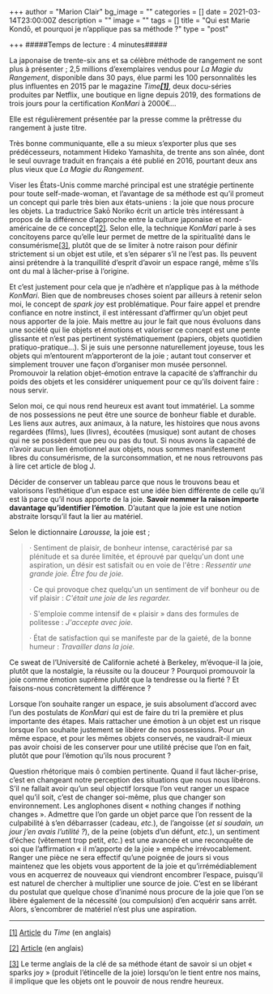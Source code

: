 +++
author = "Marion Clair"
bg_image = ""
categories = []
date = 2021-03-14T23:00:00Z
description = ""
image = ""
tags = []
title = "Qui est Marie Kondō, et pourquoi je n’applique pas sa méthode ?"
type = "post"

+++
\#####Temps de lecture : 4 minutes#####

La japonaise de trente-six ans et sa célèbre méthode de rangement ne sont plus à présenter ; 2,5 millions d’exemplaires vendus pour _La Magie du Rangement_, disponible dans 30 pays, élue parmi les 100 personnalités les plus influentes en 2015 par le magazine _Time_[**_\[1\]_**](#_ftn1), deux docu-séries produites par Netflix, une boutique en ligne depuis 2019, des formations de trois jours pour la certification _KonMari_ à 2000€…

Elle est régulièrement présentée par la presse comme la prêtresse du rangement à juste titre.

Très bonne communiquante, elle a su mieux s’exporter plus que ses prédécesseurs, notamment Hideko Yamashita, de trente ans son aînée, dont le seul ouvrage traduit en français a été publié en 2016, pourtant deux ans plus vieux que _La Magie du Rangement_.

Viser les États-Unis comme marché principal est une stratégie pertinente pour toute self-made-woman, et l’avantage de sa méthode est qu’il promeut un concept qui parle très bien aux états-uniens : la joie que nous procure les objets. La traductrice Sakō Noriko écrit un article très intéressant à propos de la différence d’approche entre la culture japonaise et nord-américaine de ce concept[\[2\]](#_ftn2). Selon elle, la technique _KonMari_ parle à ses concitoyens parce qu’elle leur permet de mettre de la spiritualité dans le consumérisme[\[3\]](#_ftn3), plutôt que de se limiter à notre raison pour définir strictement si un objet est utile, et s’en séparer s’il ne l’est pas. Ils peuvent ainsi prétendre à la tranquillité d’esprit d’avoir un espace rangé, même s’ils ont du mal à lâcher-prise à l’origine.

Et c’est justement pour cela que je n’adhère et n’applique pas à la méthode _KonMari_. Bien que de nombreuses choses soient par ailleurs à retenir selon moi, le concept de _spark joy_ est problématique. Pour faire appel et prendre confiance en notre instinct, il est intéressant d’affirmer qu’un objet peut nous apporter de la joie. Mais mettre au jour le fait que nous évoluons dans une société qui lie objets et émotions et valoriser ce concept est une pente glissante et n’est pas pertinent systématiquement (papiers, objets quotidien pratiquo-pratique…). Si je suis une personne naturellement joyeuse, tous les objets qui m’entourent m’apporteront de la joie ; autant tout conserver et simplement trouver une façon d’organiser mon musée personnel. Promouvoir la relation objet-émotion entrave la capacité de s’affranchir du poids des objets et les considérer uniquement pour ce qu’ils doivent faire : nous servir.

Selon moi, ce qui nous rend heureux est avant tout immatériel. La somme de nos possessions ne peut être une source de bonheur fiable et durable. Les liens aux autres, aux animaux, à la nature, les histoires que nous avons regardées (films), lues (livres), écoutées (musique) sont autant de choses qui ne se possèdent que peu ou pas du tout. Si nous avons la capacité de n’avoir aucun lien émotionnel aux objets, nous sommes manifestement libres du consumérisme, de la surconsommation, et ne nous retrouvons pas à lire cet article de blog J.

Décider de conserver un tableau parce que nous le trouvons beau et valorisons l’esthétique d’un espace est une idée bien différente de celle qu’il est là parce qu’il nous apporte de la joie. **Savoir nommer la raison importe davantage qu’identifier l’émotion**. D’autant que la joie est une notion abstraite lorsqu’il faut la lier au matériel.

Selon le dictionnaire _Larousse,_ la joie est ;

> · Sentiment de plaisir, de bonheur intense, caractérisé par sa plénitude et sa durée limitée, et éprouvé par quelqu'un dont une aspiration, un désir est satisfait ou en voie de l'être : _Ressentir une grande joie. Être fou de joie._
>
> · Ce qui provoque chez quelqu'un un sentiment de vif bonheur ou de vif plaisir : _C'était une joie de les regarder._
>
> · S'emploie comme intensif de « plaisir » dans des formules de politesse : _J'accepte avec joie._
>
> · État de satisfaction qui se manifeste par de la gaieté, de la bonne humeur : _Travailler dans la joie._

Ce sweat de l’Université de Californie acheté à Berkeley, m’évoque-il la joie, plutôt que la nostalgie, la réussite ou la douceur ? Pourquoi promouvoir la joie comme émotion suprême plutôt que la tendresse ou la fierté ? Et faisons-nous concrètement la différence ?

Lorsque l’on souhaite ranger un espace, je suis absolument d’accord avec l’un des postulats de _KonMari_ qui est de faire du tri la première et plus importante des étapes. Mais rattacher une émotion à un objet est un risque lorsque l’on souhaite justement se libérer de nos possessions. Pour un même espace, et pour les mêmes objets conservés, ne vaudrait-il mieux pas avoir choisi de les conserver pour une utilité précise que l’on en fait, plutôt que pour l’émotion qu’ils nous procurent ?

Question rhétorique mais ô combien pertinente. Quand il faut lâcher-prise, c’est en changeant notre perception des situations que nous nous libérons. S’il ne fallait avoir qu’un seul objectif lorsque l’on veut ranger un espace quel qu’il soit, c’est de changer soi-même, plus que changer son environnement. Les anglophones disent « nothing changes if nothing changes ». Admettre que l’on garde un objet parce que l’on ressent de la culpabilité à s’en débarrasser (cadeau, _etc._), de l’angoisse (_et si soudain, un jour j’en avais l’utilité ?_), de la peine (objets d’un défunt, _etc._), un sentiment d’échec (vêtement trop petit, _etc._) est une avancée et une reconquête de soi que l’affirmation « il m’apporte de la joie » empêche irrévocablement. Ranger une pièce ne sera effectif qu’une poignée de jours si vous maintenez que les objets vous apportent de la joie et qu’irrémédiablement vous en acquerrez de nouveaux qui viendront encombrer l’espace, puisqu’il est naturel de chercher à multiplier une source de joie. C’est en se libérant du postulat que quelque chose d’inanimé nous procure de la joie que l’on se libère également de la nécessité (ou compulsion) d’en acquérir sans arrêt. Alors, s’encombrer de matériel n’est plus une aspiration.

***

[\[1\]](#_ftnref1) [Article](https://time.com/3822899/marie-kondo-2015-time-100/) du _Time_ (en anglais)

[\[2\]](#_ftnref2) [Article](https://www.nippon.com/en/japan-topics/g00669/sparking-joy-and-spirituality-kondo-marie-boom-highlights-decluttering-differences.html) (en anglais)

[\[3\]](#_ftnref3) Le terme anglais de la clé de sa méthode étant de savoir si un objet « sparks joy » (produit l’étincelle de la joie) lorsqu’on le tient entre nos mains, il implique que les objets ont le pouvoir de nous rendre heureux.